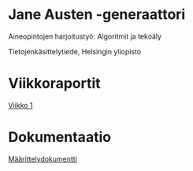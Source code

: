 # Jane Austen -generaattori

Aineopintojen harjoitustyö: Algoritmit ja tekoäly 

Tietojenkäsittelytiede, Helsingin yliopisto

# Viikkoraportit

[Viikko 1](/viikkoraportti1.md)

# Dokumentaatio 

[Määrittelydokumentti](/maarittelydokumentti.md)
